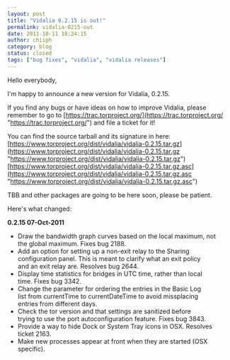```yaml
---
layout: post
title: "Vidalia 0.2.15 is out!"
permalink: vidalia-0215-out
date: 2011-10-11 18:24:15
author: chiiph
category: blog
status: closed
tags: ["bug fixes", "vidalia", "vidalia releases"]
---
```


Hello everybody,

I'm happy to announce a new version for Vidalia, 0.2.15.

If you find any bugs or have ideas on how to improve Vidalia, please  
 remember to go to [https://trac.torproject.org/](https://trac.torproject.org/ "https://trac.torproject.org/") and file a ticket for it!

You can find the source tarball and its signature in here:  
 [https://www.torproject.org/dist/vidalia/vidalia-0.2.15.tar.gz](https://www.torproject.org/dist/vidalia/vidalia-0.2.15.tar.gz "https://www.torproject.org/dist/vidalia/vidalia-0.2.15.tar.gz")  
 [https://www.torproject.org/dist/vidalia/vidalia-0.2.15.tar.gz.asc](https://www.torproject.org/dist/vidalia/vidalia-0.2.15.tar.gz.asc "https://www.torproject.org/dist/vidalia/vidalia-0.2.15.tar.gz.asc")

TBB and other packages are going to be here soon, please be patient.

Here's what changed:

**0.2.15 07-Oct-2011**

-   Draw the bandwidth graph curves based on the local maximum, not  
     the global maximum. Fixes bug 2188.
-   Add an option for setting up a non-exit relay to the Sharing  
     configuration panel. This is meant to clarify what an exit policy  
     and an exit relay are. Resolves bug 2644.
-   Display time statistics for bridges in UTC time, rather than local  
     time. Fixes bug 3342.
-   Change the parameter for ordering the entries in the Basic Log  
     list from currentTime to currentDateTime to avoid missplacing  
     entries from different days.
-   Check the tor version and that settings are sanitized before  
     trying to use the port autoconfiguration feature. Fixes bug 3843.
-   Provide a way to hide Dock or System Tray icons in OSX. Resolves  
     ticket 2163.
-   Make new processes appear at front when they are started (OSX  
     specific).

